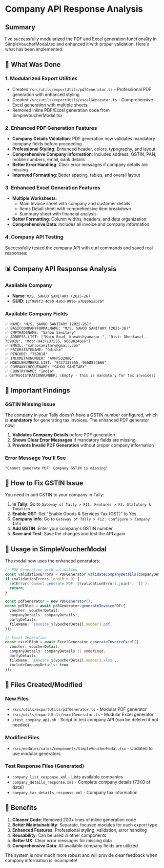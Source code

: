 # Company API Response Analysis

## Summary

I've successfully modularized the PDF and Excel generation functionality in SimpleVoucherModal.tsx and enhanced it with proper validation. Here's what has been implemented:

## 🔧 What Was Done

### 1. **Modularized Export Utilities**
- Created `/src/utils/exportUtils/pdfGenerator.ts` - Professional PDF generation with enhanced styling
- Created `/src/utils/exportUtils/excelGenerator.ts` - Comprehensive Excel generation with multiple sheets
- Removed inline PDF/Excel generation code from SimpleVoucherModal.tsx

### 2. **Enhanced PDF Generation Features**
- **Company Details Validation**: PDF generation now validates mandatory company fields before proceeding
- **Professional Styling**: Enhanced header, colors, typography, and layout
- **Comprehensive Company Information**: Includes address, GSTIN, PAN, mobile numbers, email, bank details
- **Better Error Handling**: Clear error messages if company details are missing
- **Improved Formatting**: Better spacing, tables, and overall layout

### 3. **Enhanced Excel Generation Features**
- **Multiple Worksheets**: 
  - Main Invoice sheet with company and customer details
  - Items Detail sheet with comprehensive item breakdown
  - Summary sheet with financial analysis
- **Better Formatting**: Column widths, headers, and data organization
- **Comprehensive Data**: Includes all invoice and company information

### 4. **Company API Testing**
Successfully tested the company API with curl commands and saved real responses:

## 📊 Company API Response Analysis

### Available Company
- **Name**: `M/S. SAHOO SANITARY (2025-26)`
- **GUID**: `12f989f2-4d90-4a6d-9996-a7b9961ab7bf`

### Available Company Fields
```
✅ NAME: "M/S. SAHOO SANITARY (2025-26)"
✅ BASICCOMPANYFORMALNAME: "M/S. SAHOO SANITARY (2025-26)"
✅ CMPTRADENAME: "Sahoo Sanitary"
✅ ADDRESS.LIST: ["Main Road, Kamakshyanagar.", "Dist:-Dhenkanal- 759018", "Mob:-9437137555, 9668824666"]
✅ EMAIL: "sahoosanitary@gmail.com"
✅ PRIORSTATENAME: "Odisha"
✅ PINCODE: "759018"
✅ INCOMETAXNUMBER: "AVHPS3206Q"
✅ MOBILENUMBERS.LIST: "9437137555, 9668824666"
✅ COMPANYCHEQUENAME: "SAHOO SANITARY"
✅ COUNTRYNAME: "India"
⚠️ GSTREGISTRATIONNUMBER: (Empty - this is mandatory for tax invoices)
```

## 🚨 Important Findings

### GSTIN Missing Issue
The company in your Tally doesn't have a GSTIN number configured, which is **mandatory** for generating tax invoices. The enhanced PDF generator now:

1. **Validates Company Details** before PDF generation
2. **Shows Clear Error Messages** if mandatory fields are missing
3. **Prevents Invalid PDF Generation** without proper company information

### Error Message You'll See
```
"Cannot generate PDF: Company GSTIN is missing"
```

## 🔧 How to Fix GSTIN Issue

You need to add GSTIN to your company in Tally:

1. **In Tally**: Go to `Gateway of Tally > F11: Features > F3: Statutory & Taxation`
2. **Enable GST**: Set "Enable Goods & Services Tax (GST)" to Yes
3. **Company Info**: Go to `Gateway of Tally > F12: Configure > Company Info`
4. **Add GSTIN**: Enter your company's GSTIN number
5. **Save and Test**: Save the changes and test the API again

## 🎯 Usage in SimpleVoucherModal

The modal now uses the enhanced generators:

```typescript
// PDF Generation with validation
const validationErrors = PDFGenerator.validateCompanyDetails(companyDetails);
if (validationErrors.length > 0) {
  setError(`Cannot generate PDF: ${validationErrors.join(', ')}`);
  return;
}

const pdfGenerator = new PDFGenerator();
const pdfBlob = await pdfGenerator.generateInvoicePDF({
  voucher: voucherDetail,
  companyDetails: companyDetails!,
  partyDetails,
  fileName: `Invoice_${voucherDetail.number}.pdf`
});

// Excel Generation
const excelBlob = await ExcelGenerator.generateInvoiceExcel({
  voucher: voucherDetail,
  companyDetails: companyDetails || undefined,
  partyDetails,
  fileName: `Invoice_${voucherDetail.number}.xlsx`,
  includeCompanyDetails: true
});
```

## 📁 Files Created/Modified

### New Files
- `/src/utils/exportUtils/pdfGenerator.ts` - Modular PDF generator
- `/src/utils/exportUtils/excelGenerator.ts` - Modular Excel generator
- `/test_company_api.sh` - Script to test company API (can be deleted if not needed)

### Modified Files
- `/src/modules/sales/components/SimpleVoucherModal.tsx` - Updated to use modular generators

### Test Response Files (Generated)
- `company_list_response.xml` - Lists available companies
- `company_details_response.xml` - Complete company details (73KB of data!)
- `company_tax_details_response.xml` - Company tax information

## 🎉 Benefits

1. **Cleaner Code**: Removed 200+ lines of inline generation code
2. **Better Maintainability**: Separate, focused modules for each export type
3. **Enhanced Features**: Professional styling, validation, error handling
4. **Reusability**: Can be used in other components
5. **Better UX**: Clear error messages for missing data
6. **Comprehensive Data**: All available company fields are utilized

The system is now much more robust and will provide clear feedback when company information is incomplete!
